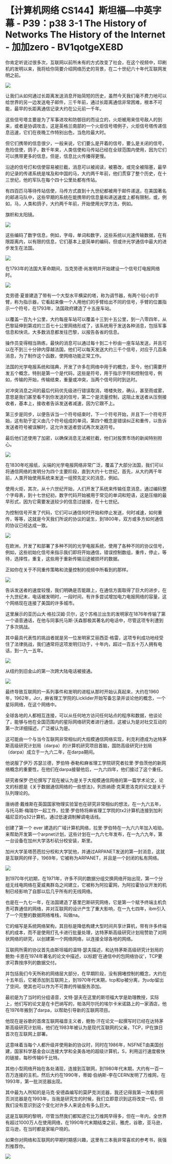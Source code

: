 # 【计算机网络 CS144】斯坦福—中英字幕 - P39：p38 3-1 The History of Networks The History of the Internet - 加加zero - BV1qotgeXE8D

你肯定听说过很多次，互联网以前所未有的方式改变了社会，在这个视频中，印刷机的发明以来，我将给你简要介绍网络历史的背景，在二十世纪六十年代互联网发明之前。



![](img/621875de411a4a7cc0d8d1b4607f4e89_1.png)

让我们从如何通过长距离发送消息开始简短的历史，虽然今天我们毫不费力地可以给世界的另一边发送电子邮件，三千年前，通过长距离通信非常困难，根本不可能，最早的长距离通信记录大约在公元前一千年。

这些信号塔主要是为了军事进攻和防御目的而设立的，火炬被用来信号敌人的到来，或者是协调攻击，这是英格兰南部的一个火炬信号塔例子，火炬信号塔传递信息迅速，它们在夜晚工作特别出色，当危险最大时。

但它们携带的信息很少，一般来说，它们要么是开着的信号，要么是关闭的信号，危险信使，鸽子，数千年来，人类信使和马传站已经在全球范围内使用，因为它们可以携带更多的信息，但是，信息比火传播得更慢。

沿途的信号灯和信使容易被拦截，消息可以被阅读，被篡改，或完全被阻塞，最早的记录的传递系统是埃及和中国的马，大约两千年前，他们贯穿了整个历史，在十三世纪，他的军队在每个四十公里处都有传站。

有四百匹马等待传站信使，马传方式直到十九世纪都被用于邮件递送，在美国著名的邮递马队中，这些早期的系统在能携带的信息量和递送速度上都有限制，或，例如，马，人类和鸽子，大约两千年前，开始使用光学方法，例如。

旗帜和太阳镜。

![](img/621875de411a4a7cc0d8d1b4607f4e89_3.png)

这些编码了数字信息，例如，字母，单词和数字，这些系统以光速传输数据，在有限距离内，以有限的信息，它们基本上是简单的编码，但或许光学通信中最大的进步发生在法国。



![](img/621875de411a4a7cc0d8d1b4607f4e89_5.png)

在1793年的法国大革命期间，当克劳德·尚发明并开始建设一个信号灯电报网络时。

![](img/621875de411a4a7cc0d8d1b4607f4e89_7.png)

克劳德·夏普建造了带有一个大型水平横梁的塔，称为调节器，有两个较小的手臂，称为指示器，它看起来像一个人用他们的手臂给出不同的信号，手臂的位置指示一个符号，在1793年，法国政府建造了十五座车站。

以覆盖一百九十公里，大约每座车站可以覆盖十三到十五公里，到一八零四年，从巴黎延伸到第戎的三百七十公里网络形成了，该系统用于发送各种消息，包括军事信息和快讯，大多数消息都发往巴黎，以报告各省的信息。

操作员变得相当熟练，最快的消息可以通过每十到二十秒由一座车站发送，并且可以在不到三十分钟内穿越法国，他们可以每天发送大约三千个信号，对应于几百条消息，为了制作这个函数，使网络功能正常工作。

法国的光学电报系统和瑞典，开发了许多在网络中用于的概念，至今，他们需要开发五个概念，特别是第一个是代码，这些是符号，用于指示字符和控制信号，例如，传输的开始，传输结束，重量或冲突，当两个信号同时到达时。

对冲突消息之间的最后代码优先级进行错误取消，塔楼失败，确认，甚至雨或雾，意思是我们甚至看不到你发送的信号，第二个是流量控制，这阻止发送者从压倒接收者，基本上，接收者告诉发送者减速，因为它跟不上。

第三步是同步，以便告诉当一个符号结束时，下一个符号开始，并且下一个符号开始，这有助于定义由几个符号组成的单词，第四个概念是错误纠正和重传，以告诉发送者符号被误解时，这允许发送者尝试再次发送符号。

最后他们还使用了加密，以确保消息无法被拦截，他们对股票市场的新闻特别担心。

![](img/621875de411a4a7cc0d8d1b4607f4e89_9.png)

在1830年吃报纸，尖端的光学电报网络非常广泛，覆盖了大部分法国，我们可以将通信网络的发明分为四个主要阶段，直到大约十七世纪，首先，从大约两千年前，人类开始使用系统来发送一组预先定义的消息，例如。

使用火炬，其次，从十六世纪开始，人们开发了系统来传输任意消息，通过编码整个字母表，到十七世纪初，数字代码开始被用于常见的单词和短语，这是压缩的最早形式，因为它需要发送较少的信息过链接，在十七世纪。

为控制信号开发了代码，它们可以通信何时开始和停止发送，何时减速，如何重传，等等，这就是今天我们所说的协议的诞生，到1800年，双方或多方如何通信的协议已经达成一致。



![](img/621875de411a4a7cc0d8d1b4607f4e89_11.png)

在欧洲，开发了和部署了多种不同的光学电报系统，使用了各种不同的协议信号，例如，这些初始化信号来指示我们即将开始通信，错误控制数组，重传，停止，等待，选择性，重复，这些用于重新传输沿途被损坏的数据。

正如你在关于不同重传策略和流量控制的视频中所看到的那样。

![](img/621875de411a4a7cc0d8d1b4607f4e89_13.png)

告诉发送者的速度较慢，我们明确是否能跟上，在通信方面取得了巨大的进步，在十九世纪末，电话被发明时，一段时间，有许多尝试增加电力电报网络的容量，这个网络现在连接了美国的许多城市。

这里展示的亚历山大·格拉汉姆·贝尔，这个苏格兰出生的发明家在1876年传输了第一个语音通话，在他与同事托马斯·沃森那极其著名的电话中，尽管这项专利遭到了多次挑战。

其中最具代表性的挑战者就是另一位发明家艾丽西亚·格雷，这项专利成功地经受住了法律挑战，我们通常将这项发明归功于，十年内，超过一百五十万人拥有电话，到一九一五年。



![](img/621875de411a4a7cc0d8d1b4607f4e89_15.png)

从纽约到旧金山的第一次跨大陆电话被接通。

![](img/621875de411a4a7cc0d8d1b4607f4e89_17.png)

最终导致互联网的一系列事件和发明的进程从那时开始认真起来，大约在1960年，1962年，Jcr，麻省理工学院的Licklider开始写备忘录并谈论他的概念，一个星际网络，在这个网络中。

全球各地的人都相互连接，可以从任何地方访问任何站点的程序和数据，他谈论了，能够与他在全国范围内的星际网络研究者进行通信，这被认为是对社交互动的第一次详细描述，广泛被认为是。

这可能由一个与当今互联网非常相似的大规模通信网络实现，利克利德成为达特茅斯高级研究计划局（darpa）的计算机研究项目首脑，国防高级研究计划局（darpa）成立于一九六二年，在darpa期间。

他说服了伊万·苏瑟兰德，罗伯特·泰勒和麻省理工学院研究者拉里·罗伯茨他的新网络概念的重要性，在他们在darpa接替他后，一九六四年，他们接过了这个重任。

研究者保罗·巴伦撰写了现在被认为是关于大规模通信网络的第一篇学术论文，论文的标题是《关于数据通信网络的一些想法》，列昂纳德·克莱恩洛克的论文是关于队列理论的。

唐纳德·戴维斯在英国国家物理实验室也在研究非常相似的想法，在一九六五年，与托马斯·梅瑞尔一起工作，拉里·罗伯特将麻省理工学院的tx2计算机连接到加利福尼亚的q32计算机，通过低速调制解调电话线。

创建了第一个 ever 建造的广域计算机网络，拉里·罗伯特在一九六六年加入哈珀，来帮助开发第一个arpnet计划，这些计划在一九六七年发布，在一九六九年，第一台设备在加州大学洛杉矶分校安装，斯里。

加州大学圣塔芭芭拉分校和大学犹他，并通过ARPANET发送的第一封消息，这就是互联网的样子，1969年，它被称为ARPANET，并且是一个封闭的私有网络。



![](img/621875de411a4a7cc0d8d1b4607f4e89_19.png)

到1970年代初期，在1971年，许多不同的数据分组交换网络开始出现，第一个分组无线电网络在夏威夷群岛之间建立，它被称为阿拉霍网，为阿拉霍协议开发的机制已经影响了自那以后几乎所有的无线网络。

也是在一九七一年，在法国建造了基里巴斯研究网络，它是第一个赋予终端主机负责可靠通信的网络，并对互联网的设计产生了重大影响，在一九七四年，ibm引入了一个完整的数据网络堆栈，叫做na。

它的缩写是系统网络架构，其目标是降低构建大型时间共享计算机，带有许多终端机的成本，而不是使用打孔卡进行批量处理，达特茅斯高级研究计划局赞助了对网状网络的研究，以创建第一个网络网络，以连接全球各地的网络。

互联网所需的协议首先由斯坦福的温特·瑟夫描述，和达特茅斯高级研究计划局的鲍勃·卡恩在1974年著名的论文中描述，以标题'在通信中的包网络协议'，TCP要求可靠按序列的数据交付。

并包括我们今天所称的网络层大部分，在早期阶段，没有拥堵控制的概念，大约在十五年后，它被添加到互联网上，到1970年代末期，tcp和ip被分离，为udp留出了空间，使其也可以作为不可靠的传输服务添加。

最初是为了当时的分组语音，文特·瑟夫在这里的斯坦福大学是助理教授，实际上，他们写的论文是在卡巴纳写的，帕洛阿尔托的埃尔卡米诺路上的一家酒店，他在1976年搬到了darpa，以帮助引导新的互联网项目。

他现在是谷歌的首席互联网福音主义者，鲍勃·汗在论文一起撰写时已经在达特茅斯高级研究计划局，他们在1983年被认为是现代互联网的父亲，TCP，IP在旗日首次在互联网上部署。

这意味着当每个人都升级并使用新的协议时，同时在1986年，NSFNET由美国创建，国家科学基金会以连接大学和全美各地的超级计算机，S，利用运行速度极快的链接，每秒传输6千比特。

其他小型网络开始在各处涌现，连接到互联网，到1980年代末期，大约有一百一百万连接的主机，然后大约在1990年，蒂姆·伯纳斯-李在CERN发明了万维网，在1993年，第一批浏览器出现。

其中最为人所知的是马克·安德森编写的莫萨克浏览器，我还记得我第一次看到网页浏览器是在1993年，当我是研究生的时候，我们立即意识到这将改变一切，但我们没有意识到这个变化对许多人来说会有多么巨大。

这是互联网的黎明，尽管当然我们都知道它比万维网早得多，但在一年内，全世界有超过1000万人在使用网络，在1990年代末期结束之前，雅虎，谷歌，亚马逊，亚马逊，在当时都是家喻户晓的。

如果你对网络和互联网的早期时期感兴趣，这里有三本我非常喜欢的参考书，我强烈推荐你。

![](img/621875de411a4a7cc0d8d1b4607f4e89_21.png)
